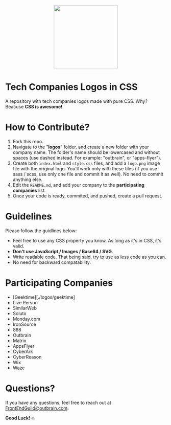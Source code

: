 <p align="center">
  <img src="https://outbrain.github.io/tech-companies-logos-in-css/assets/guild.png" height=200 />
</p>

# Tech Companies Logos in CSS
A repository with tech companies logos made with pure CSS. Why? Beacuse **CSS is awesome!**.

# How to Contribute?

1. Fork this repo.
2. Navigate to the "**logos**" folder, and create a new folder with your company name. The folder's name should be lowercased and without spaces (use dashed instead. For example: "outbrain", or "apps-flyer").
3. Create both `index.html` and `style.css` files, and add a `logo.png` image file with the original logo. You'll work only with these files (if you use sass / scss, use only one file and commit it as well). No need to commit anything else.
4. Edit the `README.md`, and add your company to the **participating companies** list.
5. Once your code is ready, commited, and pushed, create a pull request.

# Guidelines

Please follow the guidlines below:

- Feel free to use any CSS property you know. As long as it's in CSS, it's valid.
- **Don't use JavaScript / Images / Base64 / SVG**.
- Write readable code. That being said, try to use as less code as you can.
- No need for backward compatability.

# Participating Companies

- [Geektime][./logos/geektime]
- Live Person
- SimilarWeb
- Soluto
- Monday.com
- IronSource
- 888
- Outbrain
- Matrix
- AppsFlyer
- CyberArk
- CyberReason
- Wix
- Waze

# Questions?
[1]: mailto:FrontEndGuild@outbrain.com "FrontEndGuild@outbrain.com"
If you have any questions, feel free to reach out at [FrontEndGuild@outbrain.com][1].

**Good Luck!** 🔥
